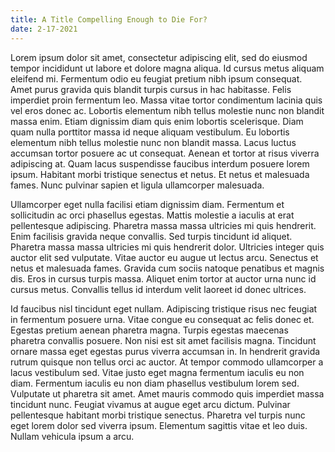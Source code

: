 ```yaml
---
title: A Title Compelling Enough to Die For?
date: 2-17-2021
---
```


Lorem ipsum dolor sit amet, consectetur adipiscing elit, sed do eiusmod tempor incididunt ut labore et dolore magna aliqua. Id cursus metus aliquam eleifend mi. Fermentum odio eu feugiat pretium nibh ipsum consequat. Amet purus gravida quis blandit turpis cursus in hac habitasse. Felis imperdiet proin fermentum leo. Massa vitae tortor condimentum lacinia quis vel eros donec ac. Lobortis elementum nibh tellus molestie nunc non blandit massa enim. Etiam dignissim diam quis enim lobortis scelerisque. Diam quam nulla porttitor massa id neque aliquam vestibulum. Eu lobortis elementum nibh tellus molestie nunc non blandit massa. Lacus luctus accumsan tortor posuere ac ut consequat. Aenean et tortor at risus viverra adipiscing at. Quam lacus suspendisse faucibus interdum posuere lorem ipsum. Habitant morbi tristique senectus et netus. Et netus et malesuada fames. Nunc pulvinar sapien et ligula ullamcorper malesuada.

Ullamcorper eget nulla facilisi etiam dignissim diam. Fermentum et sollicitudin ac orci phasellus egestas. Mattis molestie a iaculis at erat pellentesque adipiscing. Pharetra massa massa ultricies mi quis hendrerit. Enim facilisis gravida neque convallis. Sed turpis tincidunt id aliquet. Pharetra massa massa ultricies mi quis hendrerit dolor. Ultricies integer quis auctor elit sed vulputate. Vitae auctor eu augue ut lectus arcu. Senectus et netus et malesuada fames. Gravida cum sociis natoque penatibus et magnis dis. Eros in cursus turpis massa. Aliquet enim tortor at auctor urna nunc id cursus metus. Convallis tellus id interdum velit laoreet id donec ultrices.

Id faucibus nisl tincidunt eget nullam. Adipiscing tristique risus nec feugiat in fermentum posuere urna. Vitae congue eu consequat ac felis donec et. Egestas pretium aenean pharetra magna. Turpis egestas maecenas pharetra convallis posuere. Non nisi est sit amet facilisis magna. Tincidunt ornare massa eget egestas purus viverra accumsan in. In hendrerit gravida rutrum quisque non tellus orci ac auctor. At tempor commodo ullamcorper a lacus vestibulum sed. Vitae justo eget magna fermentum iaculis eu non diam. Fermentum iaculis eu non diam phasellus vestibulum lorem sed. Vulputate ut pharetra sit amet. Amet mauris commodo quis imperdiet massa tincidunt nunc. Feugiat vivamus at augue eget arcu dictum. Pulvinar pellentesque habitant morbi tristique senectus. Pharetra vel turpis nunc eget lorem dolor sed viverra ipsum. Elementum sagittis vitae et leo duis. Nullam vehicula ipsum a arcu.
